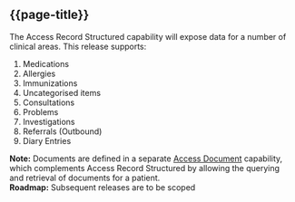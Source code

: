 ## {{page-title}}

The Access Record Structured capability will expose data for a number of clinical areas. This release supports:

1. Medications
1. Allergies
1. Immunizations
1. Uncategorised items
1. Consultations
1. Problems
1. Investigations
1. Referrals (Outbound)
1. Diary Entries

<div class="alert alert-info" role="alert"><i class="fa fa-info-circle"></i> <b>Note:</b> Documents are defined in a separate <a href="https://developer.nhs.uk/apis/gpconnect-1-6-0/access_documents.html">Access Document</a> capability, which complements Access Record Structured by allowing the querying and retrieval of documents for a patient.</div>

<div class="alert alert-success" role="alert"><i class="fa fa-map"></i> <b>Roadmap:</b> Subsequent releases are to be scoped</div>